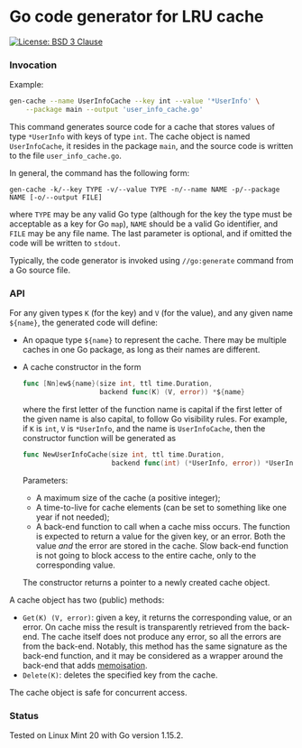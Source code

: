 # Go code generator for LRU cache

[![License: BSD 3 Clause](https://img.shields.io/badge/License-BSD_3--Clause-yellow.svg)](https://opensource.org/licenses/BSD-3-Clause)

### Invocation

Example:
```sh
gen-cache --name UserInfoCache --key int --value '*UserInfo' \
	--package main --output 'user_info_cache.go'
```
This command generates source code for a cache that stores values of type `*UserInfo`
with keys of type `int`. The cache object is named `UserInfoCache`, it resides in the package `main`,
and the source code is written to the file `user_info_cache.go`.

In general, the command has the following form:
```
gen-cache -k/--key TYPE -v/--value TYPE -n/--name NAME -p/--package NAME [-o/--output FILE]
```
where `TYPE` may be any valid Go type (although for the key the type must be acceptable as a key for
Go `map`), `NAME` should be a valid Go identifier, and `FILE` may be any file name. The last parameter
is optional, and if omitted the code will be written to `stdout`.

Typically, the code generator is invoked using `//go:generate` command from a Go source file.

### API

For any given types `K` (for the key) and `V` (for the value), and any given name `${name}`,
the generated code will define:

* An opaque type `${name}` to represent the cache. There may be multiple caches in one Go
package, as long as their names are different.

* A cache constructor in the form
	```Go
	func [Nn]ew${name}(size int, ttl time.Duration,
	                   backend func(K) (V, error)) *${name}
	```
	where the first letter of the function name is capital if the first letter of the given name
	is also capital, to follow Go visibility rules. For example, if `K` is `int`, `V` is `*UserInfo`,
	and the name is `UserInfoCache`, then the constructor function will be generated as
	```Go
	func NewUserInfoCache(size int, ttl time.Duration,
	                      backend func(int) (*UserInfo, error)) *UserInfoCache
	```
	Parameters:
	* A maximum size of the cache (a positive integer);
	* A time-to-live for cache elements (can be set to something like one year if not needed);
	* A back-end function to call when a cache miss occurs. The function is expected to return a value
		for the given key, or an error. Both the value _and_ the error are stored in the cache.
		Slow back-end function is not going to block access to the entire cache, only to the
		corresponding value.

	The constructor returns a pointer to a newly created cache object.

A cache object has two (public) methods:
* `Get(K) (V, error)`: given a key, it returns the corresponding value, or an error. On cache miss
the result is transparently retrieved from the back-end. The cache itself does not produce any error,
so all the errors are from the back-end. Notably, this method has the same signature as the
back-end function, and it may be considered as a wrapper around the back-end that adds
[memoisation](https://en.wikipedia.org/wiki/Memoization).
* `Delete(K)`: deletes the specified key from the cache.

The cache object is safe for concurrent access.

### Status

Tested on Linux Mint 20 with Go version 1.15.2.
